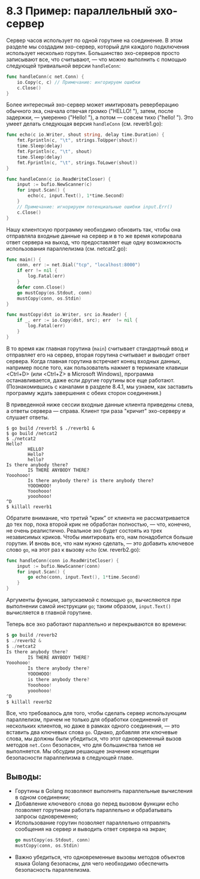 # 8.3 Пример: параллельный эхо-сервер

Сервер часов использует по одной горутине на соединение. В этом разделе мы создадим эхо-сервер, который для
каждого подключения использует несколько горутин. Большинство эхо-серверов просто записывают все, что
считывают, — что можно выполнить с помощью следующей тривиальной версии `handleConn`:

``` go
func handleConn(c net.Conn) {
	io.Copy(c, c) // Примечание: ингорируем ошибки
	c.Close()
}
```

Более интересный эхо-сервер может имитировать реверберацию обычного эха, сначала отвечая громко ("HELLO! "), затем,
после задержки, — умеренно ("Hello! "), а потом — совсем тихо ("hello! "). Это умеет делать следующая
версия `handleConn` (см. reverb1.go):

``` go
func echo(c io.Writer, shout string, delay time.Duration) {
	fmt.Fprintln(c, "\t", strings.ToUpper(shout))
	time.Sleep(delay)
	fmt.Fprintln(c, "\t", shout)
	time.Sleep(delay)
	fmt.Fprintln(c, "\t", strings.ToLower(shout))
}

func handleConn(c io.ReadWriteCloser) {
	input := bufio.NewScanner(c)
	for input.Scan() {
		echo(c, input.Text(), 1*time.Second)
	}
	// Примечание: игнорируем потенциальные ошибки input.Err()
	c.Close()
}
```

Нашу клиентскую программу необходимо обновить так, чтобы она отправляла входные данные на сервер и в то же время
копировала ответ сервера на выход, что предоставляет еще одну возможность использования параллелизма (см. netcat2.go):

``` go
func main() {
	conn, err := net.Dial("tcp", "localhost:8000")
	if err != nil {
		log.Fatal(err)
	}
	defer conn.Close()
	go mustCopy(os.Stdout, conn)
	mustCopy(conn, os.Stdin)
}

func mustCopy(dst io.Writer, src io.Reader) {
	if _, err := io.Copy(dst, src); err  != nil {
		log.Fatal(err)
	}
}
```

В то время как главная горутина (`main`) считывает стандартный ввод и отправляет его на сервер, вторая горутина
считывает и выводит ответ сервера. Когда главная горутина встречает конец входных данных, например после того,
как пользователь нажмет в терминале клавиши <Ctrl+D> (или <Ctrl+Z> в Microsoft Windows), программа останавливается, даже
если другие горутины все еще работают. (Познакомившись с каналами в разделе 8.4.1, мы узнаем, как заставить
программу ждать завершения с обеих сторон соединения.)

В приведенной ниже сессии входные данные клиента приведены слева, а ответы сервера — справа. Клиент три раза "кричит"
эхо-серверу и слушает ответы.

``` shell
$ go build /reverbl $ ./reverb1 &
$ go build /netcat2
$ ./netcat2
Hello?
		HELLO?
		Hello?
		hello?
Is there anybody there?
		IS THERE ANYBODY THERE?
Yooohooo!
		Is there anybody there? is there anybody there?
		YOOOHOOO!
		Yooohooo!
		yooohooo!
^D
$ killall reverb1
```

Обратите внимание, что третий “крик” от клиента не рассматривается до тех пор, пока второй крик не обработан
полностью, — что, конечно, не очень реалистично. Реальное эхо будет состоять из трех независимых криков. Чтобы
имитировать его, нам понадобится больше горутин. И вновь все, что нам нужно сделать, — это добавить ключевое
слово `go`, на этот раз к вызову `echo` (см. reverb2.go):

``` go
func handleConn(conn io.ReadWriteCloser) {
	input := bufio.NewScanner(conn)
	for input.Scan() {
		go echo(conn, input.Text(), 1*time.Second)
	}
}
```

Аргументы функции, запускаемой с помощью `go`, вычисляются при выполнении самой инструкции `go`; таким
образом, `input.Text()` вычисляется в главной горутине.

Теперь все эхо работают параллельно и перекрываются во времени:

``` go
$ go build /reverb2 
$ ./reverb2 &
$ ./netcat2
Is there anybody there?
		IS THERE ANYBODY THERE?
Yooohooo!
		Is there anybody there?
		YOOOHOOO!
		is there anybody there?
		Yooohooo!
		yooohooo!
^D
$ killall reverb2
```

Все, что требовалось для того, чтобы сделать сервер использующим параллелизм, причем не только для обработки соединений
от нескольких клиентов, но даже в рамках одного соединения, — это вставить два ключевых слова `go`.
Однако, добавляя эти ключевые слова, мы должны были убедиться, что этот одновременный вызов методов `net.Conn`
безопасен, что для большинства типов не выполняется. Мы обсудим решающее значение концепции безопасности параллелизма в
следующей главе.

## Выводы:

* Горутины в Golang позволяют выполнять параллельные вычисления в одном соединении;
* Добавление ключевого слова go перед вызовом функции echo позволяет горутинам работать параллельно и обрабатывать
  запросы одновременно;
* Использование горутин позволяет параллельно отправлять сообщения на сервер и выводить ответ сервера на экран;
  ``` go
  go mustCopy(os.Stdout, conn)
  mustCopy(conn, os.Stdin)
  ```
* Важно убедиться, что одновременные вызовы методов объектов языка Golang безопасны, для чего необходимо обеспечить
  безопасность параллелизма.

